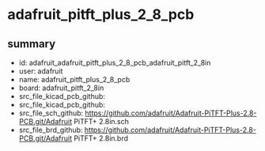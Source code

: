 # adafruit_pitft_plus_2_8_pcb
 
## summary 
* id: adafruit_adafruit_pitft_plus_2_8_pcb_adafruit_pitft_2_8in
* user: adafruit
* name: adafruit_pitft_plus_2_8_pcb
* board: adafruit_pitft_2_8in
* src_file_kicad_pcb_github: 
* src_file_kicad_pcb_github: 
* src_file_sch_github: https://github.com/adafruit/Adafruit-PiTFT-Plus-2.8-PCB.git/Adafruit PiTFT+ 2.8in.sch
* src_file_brd_github: https://github.com/adafruit/Adafruit-PiTFT-Plus-2.8-PCB.git/Adafruit PiTFT+ 2.8in.brd



